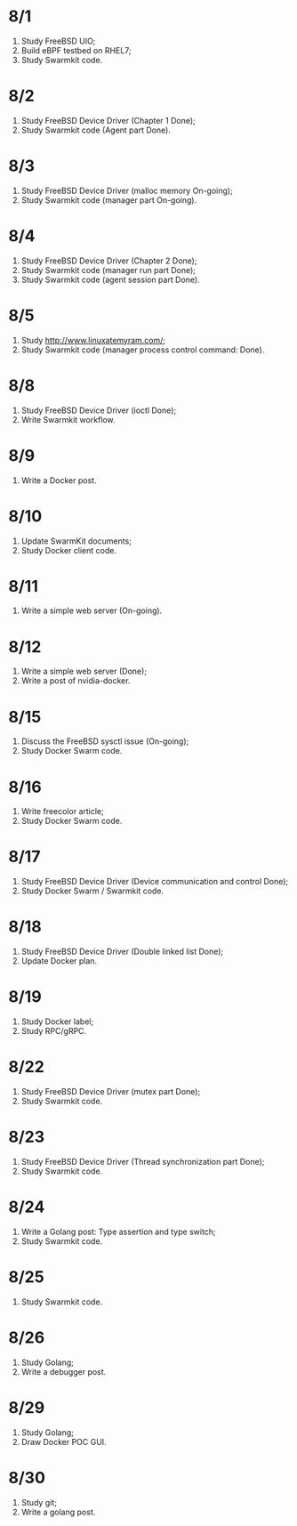 # 8/1
1. Study FreeBSD UIO;
2. Build eBPF testbed on RHEL7;
3. Study Swarmkit code.

# 8/2
1. Study FreeBSD Device Driver (Chapter 1 Done);
2. Study Swarmkit code (Agent part Done).

# 8/3
1. Study FreeBSD Device Driver (malloc memory On-going);
2. Study Swarmkit code (manager part On-going).

# 8/4
1. Study FreeBSD Device Driver (Chapter 2 Done);
2. Study Swarmkit code (manager run part Done);
3. Study Swarmkit code (agent session part Done).

# 8/5
1. Study http://www.linuxatemyram.com/;
2. Study Swarmkit code (manager process control command: Done).

# 8/8
1. Study FreeBSD Device Driver (ioctl Done);
2. Write Swarmkit workflow.

# 8/9
1. Write a Docker post.

# 8/10
1. Update SwarmKit documents;
2. Study Docker client code.

# 8/11
1. Write a simple web server (On-going).

# 8/12
1. Write a simple web server (Done);
2. Write a post of nvidia-docker.

# 8/15
1. Discuss the FreeBSD sysctl issue (On-going);
2. Study Docker Swarm code.

# 8/16
1. Write freecolor article;
2. Study Docker Swarm code.

# 8/17
1. Study FreeBSD Device Driver (Device communication and control Done);
2. Study Docker Swarm / Swarmkit code.

# 8/18
1. Study FreeBSD Device Driver (Double linked list Done);
2. Update Docker plan.

# 8/19
1. Study Docker label;
2. Study RPC/gRPC.

# 8/22
1. Study FreeBSD Device Driver (mutex part Done);
2. Study Swarmkit code.

# 8/23
1. Study FreeBSD Device Driver (Thread synchronization part Done);
2. Study Swarmkit code.

# 8/24
1. Write a Golang post: Type assertion and type switch;
2. Study Swarmkit code.

# 8/25
1. Study Swarmkit code.

# 8/26
1. Study Golang;
2. Write a debugger post.

# 8/29
1. Study Golang;
2. Draw Docker POC GUI.

# 8/30
1. Study git;
2. Write a golang post.
